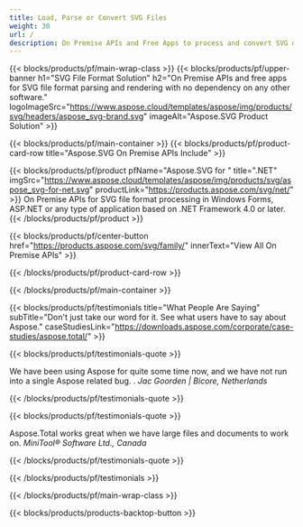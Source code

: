 ```yaml
---
title: Load, Parse or Convert SVG Files 
weight: 30
url: /
description: On Premise APIs and Free Apps to process and convert SVG documents to PDF XPS and image formats.
---
```


{{< blocks/products/pf/main-wrap-class >}}
{{< blocks/products/pf/upper-banner h1="SVG File Format Solution" h2="On Premise APIs and free apps for SVG file format parsing and rendering with no dependency on any other software." logoImageSrc="https://www.aspose.cloud/templates/aspose/img/products/svg/headers/aspose_svg-brand.svg" imageAlt="Aspose.SVG Product Solution" >}}

{{< blocks/products/pf/main-container >}}
{{< blocks/products/pf/product-card-row title="Aspose.SVG On Premise APIs Include" >}}

{{< blocks/products/pf/product pfName="Aspose.SVG for " title=".NET" imgSrc="https://www.aspose.cloud/templates/aspose/img/products/svg/aspose_svg-for-net.svg" productLink="https://products.aspose.com/svg/net/" >}}
On Premise APIs for SVG file format processing in Windows Forms, ASP.NET or any type of application based on .NET Framework 4.0 or later.
{{< /blocks/products/pf/product >}}

{{< blocks/products/pf/center-button href="https://products.aspose.com/svg/family/" innerText="View All On Premise APIs" >}}

{{< /blocks/products/pf/product-card-row >}}

{{< /blocks/products/pf/main-container >}}

{{< blocks/products/pf/testimonials title="What People Are Saying" subTitle="Don't just take our word for it. See what users have to say about Aspose." caseStudiesLink="https://downloads.aspose.com/corporate/case-studies/aspose.total/" >}}

{{< blocks/products/pf/testimonials-quote >}}
<p class="first">
 We have been using Aspose for quite some time now, and we have not run into a single Aspose related bug. .
 <em>
  Jac Goorden | Bicore, Netherlands
 </em>
</p>

{{< /blocks/products/pf/testimonials-quote >}}

{{< blocks/products/pf/testimonials-quote >}}
<p class="second">
 Aspose.Total works great when we have large files and documents to work on.
 <em>
  MiniTool® Software Ltd., Canada
 </em>
</p>

{{< /blocks/products/pf/testimonials-quote >}}

{{< /blocks/products/pf/testimonials >}}

{{< /blocks/products/pf/main-wrap-class >}}

{{< blocks/products/products-backtop-button >}}